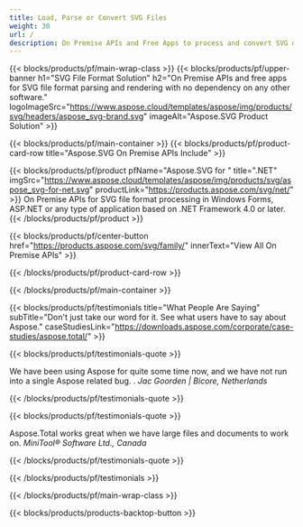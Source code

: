 ```yaml
---
title: Load, Parse or Convert SVG Files 
weight: 30
url: /
description: On Premise APIs and Free Apps to process and convert SVG documents to PDF XPS and image formats.
---
```


{{< blocks/products/pf/main-wrap-class >}}
{{< blocks/products/pf/upper-banner h1="SVG File Format Solution" h2="On Premise APIs and free apps for SVG file format parsing and rendering with no dependency on any other software." logoImageSrc="https://www.aspose.cloud/templates/aspose/img/products/svg/headers/aspose_svg-brand.svg" imageAlt="Aspose.SVG Product Solution" >}}

{{< blocks/products/pf/main-container >}}
{{< blocks/products/pf/product-card-row title="Aspose.SVG On Premise APIs Include" >}}

{{< blocks/products/pf/product pfName="Aspose.SVG for " title=".NET" imgSrc="https://www.aspose.cloud/templates/aspose/img/products/svg/aspose_svg-for-net.svg" productLink="https://products.aspose.com/svg/net/" >}}
On Premise APIs for SVG file format processing in Windows Forms, ASP.NET or any type of application based on .NET Framework 4.0 or later.
{{< /blocks/products/pf/product >}}

{{< blocks/products/pf/center-button href="https://products.aspose.com/svg/family/" innerText="View All On Premise APIs" >}}

{{< /blocks/products/pf/product-card-row >}}

{{< /blocks/products/pf/main-container >}}

{{< blocks/products/pf/testimonials title="What People Are Saying" subTitle="Don't just take our word for it. See what users have to say about Aspose." caseStudiesLink="https://downloads.aspose.com/corporate/case-studies/aspose.total/" >}}

{{< blocks/products/pf/testimonials-quote >}}
<p class="first">
 We have been using Aspose for quite some time now, and we have not run into a single Aspose related bug. .
 <em>
  Jac Goorden | Bicore, Netherlands
 </em>
</p>

{{< /blocks/products/pf/testimonials-quote >}}

{{< blocks/products/pf/testimonials-quote >}}
<p class="second">
 Aspose.Total works great when we have large files and documents to work on.
 <em>
  MiniTool® Software Ltd., Canada
 </em>
</p>

{{< /blocks/products/pf/testimonials-quote >}}

{{< /blocks/products/pf/testimonials >}}

{{< /blocks/products/pf/main-wrap-class >}}

{{< blocks/products/products-backtop-button >}}